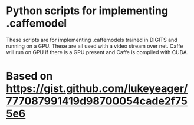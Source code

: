 # Python scripts for implementing .caffemodel 

These scripts are for implementing .caffemodels trained in DIGITS and running on a GPU.
These are all used with a video stream over net. Caffe will run on GPU if there is a GPU present and Caffe is compiled with CUDA.

# Based on https://gist.github.com/lukeyeager/777087991419d98700054cade2f755e6
